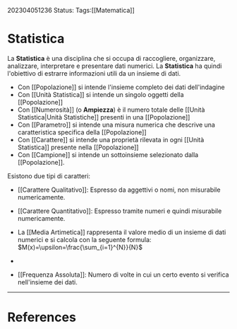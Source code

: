 202304051236
Status: 
Tags:[[Matematica]]

# Statistica
La **Statistica** è una disciplina che si occupa di raccogliere, organizzare, analizzare, interpretare e presentare dati numerici.
La **Statistica** ha quindi l'obiettivo di estrarre informazioni utili da un insieme di dati.

- Con [[Popolazione]] si intende l'insieme completo dei dati dell'indagine
- Con [[Unità Statistica]] si intende un singolo oggetti della [[Popolazione]]
- Con [[Numerosità]] (o **Ampiezza**) è il numero totale delle [[Unità Statistica|Unità Statistiche]] presenti in una [[Popolazione]]
- Con [[Parametro]] si intende una misura numerica che descrive una caratteristica specifica della [[Popolazione]]
- Con [[Carattere]] si intende una proprietà rilevata in ogni [[Unità Statistica]] presente nella [[Popolazione]]
- Con [[Campione]] si intende un sottoinsieme selezionato dalla [[Popolazione]].

Esistono due tipi di caratteri:
- [[Carattere Qualitativo]]: Espresso da aggettivi o nomi, non misurabile numericamente.
- [[Carattere Quantitativo]]: Espresso tramite numeri e quindi misurabile numericamente.

- La [[Media Artimetica]] rappresenta il valore medio di un insieme di dati numerici e si calcola con la seguente formula:
$M(x)=\upsilon=\frac{\sum_{i=1}^{N}}{N}$

-

- [[Frequenza Assoluta]]: Numero di volte in cui un certo evento si verifica nell'insieme dei dati.





---
# References